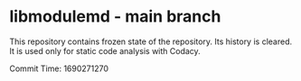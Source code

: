 # libmodulemd - main branch

This repository contains frozen state of the repository.
Its history is cleared. It is used only for static code
analysis with Codacy.

Commit Time: 1690271270